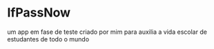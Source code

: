 IfPassNow
=========

um app em fase de teste criado por mim para auxilia a vida escolar de estudantes de todo o mundo
